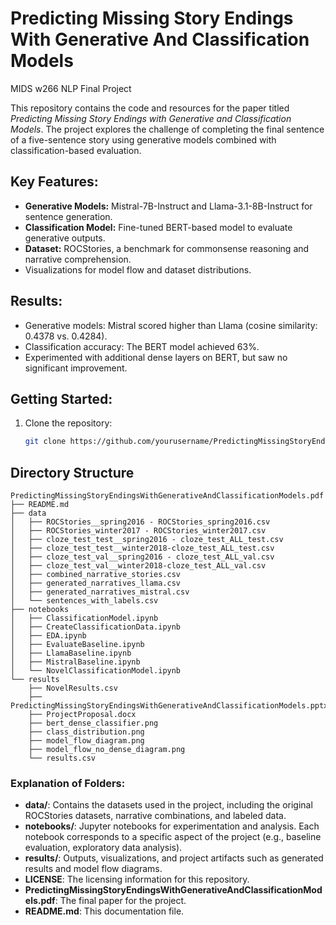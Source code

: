 # Predicting Missing Story Endings With Generative And Classification Models
MIDS w266 NLP Final Project

This repository contains the code and resources for the paper titled *Predicting Missing Story Endings with Generative and Classification Models*. The project explores the challenge of completing the final sentence of a five-sentence story using generative models combined with classification-based evaluation.

## Key Features:
- **Generative Models:** Mistral-7B-Instruct and Llama-3.1-8B-Instruct for sentence generation.
- **Classification Model:** Fine-tuned BERT-based model to evaluate generative outputs.
- **Dataset:** ROCStories, a benchmark for commonsense reasoning and narrative comprehension.
- Visualizations for model flow and dataset distributions.

## Results:
- Generative models: Mistral scored higher than Llama (cosine similarity: 0.4378 vs. 0.4284).
- Classification accuracy: The BERT model achieved 63%.
- Experimented with additional dense layers on BERT, but saw no significant improvement.

## Getting Started:
1. Clone the repository:
   ```bash
   git clone https://github.com/yourusername/PredictingMissingStoryEndingsWithGenerativeAndClassificationModels.git
   
## Directory Structure
```plaintext
PredictingMissingStoryEndingsWithGenerativeAndClassificationModels.pdf
├── README.md
├── data
│   ├── ROCStories__spring2016 - ROCStories_spring2016.csv
│   ├── ROCStories_winter2017 - ROCStories_winter2017.csv
│   ├── cloze_test_test__spring2016 - cloze_test_ALL_test.csv
│   ├── cloze_test_test__winter2018-cloze_test_ALL_test.csv
│   ├── cloze_test_val__spring2016 - cloze_test_ALL_val.csv
│   ├── cloze_test_val__winter2018-cloze_test_ALL_val.csv
│   ├── combined_narrative_stories.csv
│   ├── generated_narratives_llama.csv
│   ├── generated_narratives_mistral.csv
│   └── sentences_with_labels.csv
├── notebooks
│   ├── ClassificationModel.ipynb
│   ├── CreateClassificationData.ipynb
│   ├── EDA.ipynb
│   ├── EvaluateBaseline.ipynb
│   ├── LlamaBaseline.ipynb
│   ├── MistralBaseline.ipynb
│   └── NovelClassificationModel.ipynb
└── results
    ├── NovelResults.csv
    ├── PredictingMissingStoryEndingsWithGenerativeAndClassificationModels.pptx
    ├── ProjectProposal.docx
    ├── bert_dense_classifier.png
    ├── class_distribution.png
    ├── model_flow_diagram.png
    ├── model_flow_no_dense_diagram.png
    └── results.csv
```

### Explanation of Folders:
- **data/**: Contains the datasets used in the project, including the original ROCStories datasets, narrative combinations, and labeled data.
- **notebooks/**: Jupyter notebooks for experimentation and analysis. Each notebook corresponds to a specific aspect of the project (e.g., baseline evaluation, exploratory data analysis).
- **results/**: Outputs, visualizations, and project artifacts such as generated results and model flow diagrams.
- **LICENSE**: The licensing information for this repository.
- **PredictingMissingStoryEndingsWithGenerativeAndClassificationModels.pdf**: The final paper for the project.
- **README.md**: This documentation file.

